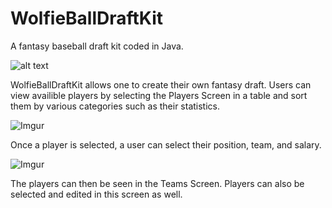 # WolfieBallDraftKit
A fantasy baseball draft kit coded in Java.

![alt text](https://i.imgur.com/gCbBJ1X.png)

WolfieBallDraftKit allows one to create their own fantasy draft. Users can view availible players by selecting the Players Screen in a table and sort them by various
categories such as their statistics.

![Imgur](http://i.imgur.com/VR5okpp.png)

Once a player is selected, a user can select their position, team, and salary.

![Imgur](http://i.imgur.com/cEzV4d8.png)

The players can then be seen in the Teams Screen. Players can also be selected and edited in this screen as well.
